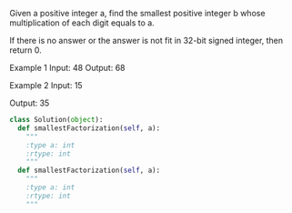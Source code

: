 Given a positive integer a, find the smallest positive integer b whose multiplication of each digit equals to a. 


If there is no answer or the answer is not fit in 32-bit signed integer, then return 0.


Example 1
Input:
48 
Output:
68



Example 2
Input: 
15

Output:
35



```python
class Solution(object):
  def smallestFactorization(self, a):
    """
    :type a: int
    :rtype: int
    """
  def smallestFactorization(self, a):
    """
    :type a: int
    :rtype: int
    """
```
